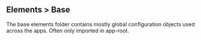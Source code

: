 ## Elements > Base

The base elements folder contains mostly global configuration objects used across the apps.
Often only imported in app-root.
